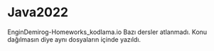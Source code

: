 # Java2022
 EnginDemirog-Homeworks_kodlama.io
Bazı dersler atlanmadı. Konu dağılmasın diye aynı dosyaların içinde yazıldı.
